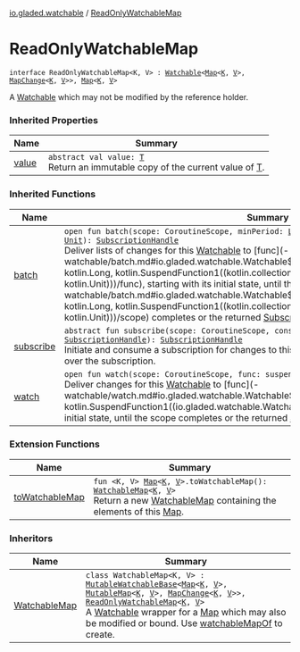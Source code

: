 [io.gladed.watchable](index.md) / [ReadOnlyWatchableMap](./-read-only-watchable-map.md)

# ReadOnlyWatchableMap

`interface ReadOnlyWatchableMap<K, V> : `[`Watchable`](-watchable/index.md)`<`[`Map`](https://kotlinlang.org/api/latest/jvm/stdlib/kotlin.collections/-map/index.html)`<`[`K`](-read-only-watchable-map.md#K)`, `[`V`](-read-only-watchable-map.md#V)`>, `[`MapChange`](-map-change/index.md)`<`[`K`](-read-only-watchable-map.md#K)`, `[`V`](-read-only-watchable-map.md#V)`>>, `[`Map`](https://kotlinlang.org/api/latest/jvm/stdlib/kotlin.collections/-map/index.html)`<`[`K`](-read-only-watchable-map.md#K)`, `[`V`](-read-only-watchable-map.md#V)`>`

A [Watchable](https://kotlinlang.org/api/latest/jvm/stdlib/kotlin.collections/-map/index.html) which may not be modified by the reference holder.

### Inherited Properties

| Name | Summary |
|---|---|
| [value](-watchable/value.md) | `abstract val value: `[`T`](-watchable/index.md#T)<br>Return an immutable copy of the current value of [T](-watchable/index.md#T). |

### Inherited Functions

| Name | Summary |
|---|---|
| [batch](-watchable/batch.md) | `open fun batch(scope: CoroutineScope, minPeriod: `[`Long`](https://kotlinlang.org/api/latest/jvm/stdlib/kotlin/-long/index.html)` = 0, func: suspend (`[`List`](https://kotlinlang.org/api/latest/jvm/stdlib/kotlin.collections/-list/index.html)`<`[`C`](-watchable/index.md#C)`>) -> `[`Unit`](https://kotlinlang.org/api/latest/jvm/stdlib/kotlin/-unit/index.html)`): `[`SubscriptionHandle`](-subscription-handle/index.md)<br>Deliver lists of changes for this [Watchable](-watchable/index.md) to [func](-watchable/batch.md#io.gladed.watchable.Watchable$batch(kotlinx.coroutines.CoroutineScope, kotlin.Long, kotlin.SuspendFunction1((kotlin.collections.List((io.gladed.watchable.Watchable.C)), kotlin.Unit)))/func), starting with its initial state, until the [scope](-watchable/batch.md#io.gladed.watchable.Watchable$batch(kotlinx.coroutines.CoroutineScope, kotlin.Long, kotlin.SuspendFunction1((kotlin.collections.List((io.gladed.watchable.Watchable.C)), kotlin.Unit)))/scope) completes or the returned [SubscriptionHandle](-subscription-handle/index.md) is closed. |
| [subscribe](-watchable/subscribe.md) | `abstract fun subscribe(scope: CoroutineScope, consumer: `[`Subscription`](-subscription/index.md)`<`[`C`](-watchable/index.md#C)`>.() -> `[`SubscriptionHandle`](-subscription-handle/index.md)`): `[`SubscriptionHandle`](-subscription-handle/index.md)<br>Initiate and consume a subscription for changes to this [Watchable](-watchable/index.md), returning a handle for control over the subscription. |
| [watch](-watchable/watch.md) | `open fun watch(scope: CoroutineScope, func: suspend (`[`C`](-watchable/index.md#C)`) -> `[`Unit`](https://kotlinlang.org/api/latest/jvm/stdlib/kotlin/-unit/index.html)`): `[`SubscriptionHandle`](-subscription-handle/index.md)<br>Deliver changes for this [Watchable](-watchable/index.md) to [func](-watchable/watch.md#io.gladed.watchable.Watchable$watch(kotlinx.coroutines.CoroutineScope, kotlin.SuspendFunction1((io.gladed.watchable.Watchable.C, kotlin.Unit)))/func), starting with its initial state, until the scope completes or the returned [SubscriptionHandle](-subscription-handle/index.md) is closed. |

### Extension Functions

| Name | Summary |
|---|---|
| [toWatchableMap](kotlin.collections.-map/to-watchable-map.md) | `fun <K, V> `[`Map`](https://kotlinlang.org/api/latest/jvm/stdlib/kotlin.collections/-map/index.html)`<`[`K`](kotlin.collections.-map/to-watchable-map.md#K)`, `[`V`](kotlin.collections.-map/to-watchable-map.md#V)`>.toWatchableMap(): `[`WatchableMap`](-watchable-map/index.md)`<`[`K`](kotlin.collections.-map/to-watchable-map.md#K)`, `[`V`](kotlin.collections.-map/to-watchable-map.md#V)`>`<br>Return a new [WatchableMap](-watchable-map/index.md) containing the elements of this [Map](https://kotlinlang.org/api/latest/jvm/stdlib/kotlin.collections/-map/index.html). |

### Inheritors

| Name | Summary |
|---|---|
| [WatchableMap](-watchable-map/index.md) | `class WatchableMap<K, V> : `[`MutableWatchableBase`](-mutable-watchable-base/index.md)`<`[`Map`](https://kotlinlang.org/api/latest/jvm/stdlib/kotlin.collections/-map/index.html)`<`[`K`](-watchable-map/index.md#K)`, `[`V`](-watchable-map/index.md#V)`>, `[`MutableMap`](https://kotlinlang.org/api/latest/jvm/stdlib/kotlin.collections/-mutable-map/index.html)`<`[`K`](-watchable-map/index.md#K)`, `[`V`](-watchable-map/index.md#V)`>, `[`MapChange`](-map-change/index.md)`<`[`K`](-watchable-map/index.md#K)`, `[`V`](-watchable-map/index.md#V)`>>, `[`ReadOnlyWatchableMap`](./-read-only-watchable-map.md)`<`[`K`](-watchable-map/index.md#K)`, `[`V`](-watchable-map/index.md#V)`>`<br>A [Watchable](-watchable/index.md) wrapper for a [Map](https://kotlinlang.org/api/latest/jvm/stdlib/kotlin.collections/-map/index.html) which may also be modified or bound. Use [watchableMapOf](watchable-map-of.md) to create. |
